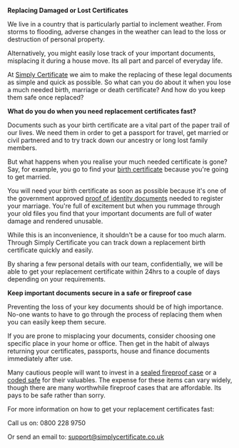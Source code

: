 **Replacing Damaged or Lost Certificates**

We live in a country that is particularly partial to inclement weather. From storms to flooding, adverse changes in the weather can lead to the loss or destruction of personal property.

Alternatively, you might easily lose track of your important documents, misplacing it during a house move. Its all part and parcel of everyday life.

At [Simply Certificate](https://www.simplycertificate.co.uk/) we aim to make the replacing of these legal documents as simple and quick as possible. So what can you do about it when you lose a much needed birth, marriage or death certificate? And how do you keep them safe once replaced?

**What do you do when you need replacement certificates fast?**

Documents such as your birth certificate are a vital part of the paper trail of our lives. We need them in order to get a passport for travel, get married or civil partnered and to try track down our ancestry or long lost family members.

But what happens when you realise your much needed certificate is gone? Say, for example, you go to find your [birth certificate](https://www.simplycertificate.co.uk/replacement-birth-certificate) because you're going to get married.

You will need your birth certificate as soon as possible because it's one of the government approved [proof of identity documents](https://www.gov.uk/marriages-civil-partnerships/documents-to-take-to-the-register-office) needed to register your marriage. You're full of excitement but when you rummage through your old files you find that your important documents are full of water damage and rendered unusable.

While this is an inconvenience, it shouldn't be a cause for too much alarm. Through Simply Certificate you can track down a replacement birth certificate quickly and easily.

By sharing a few personal details with our team, confidentially, we will be able to get your replacement certificate within 24hrs to a couple of days depending on your requirements.

**Keep important documents secure in a safe or fireproof case**

Preventing the loss of your key documents should be of high importance. No-one wants to have to go through the process of replacing them when you can easily keep them secure.

If you are prone to misplacing your documents, consider choosing one specific place in your home or office. Then get in the habit of always returning your certificates, passports, house and finance documents immediately after use.

Many cautious people will want to invest in a [sealed fireproof case](http://www.safelincs.co.uk/fireproof-boxes/) or a [coded safe](http://www.thesafeshop.co.uk/?gclid=CL2xja_ImMMCFSoEwwod8w8ADg) for their valuables. The expense for these items can vary widely, though there are many worthwhile fireproof cases that are affordable. Its pays to be safe rather than sorry.

For more information on how to get your replacement certificates fast:

Call us on: 0800 228 9750

Or send an email to: [support@simplycertificate.co.uk](mailto:support@simplycertificate.co.uk)